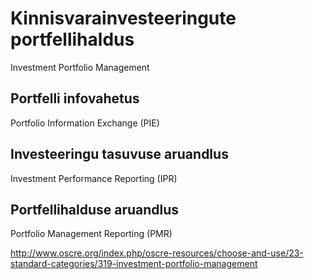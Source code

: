 # Kinnisvarainvesteeringute portfellihaldus
Investment Portfolio Management

## Portfelli infovahetus
Portfolio Information Exchange (PIE)

## Investeeringu tasuvuse aruandlus
Investment Performance Reporting (IPR)

## Portfellihalduse aruandlus
Portfolio Management Reporting (PMR)

http://www.oscre.org/index.php/oscre-resources/choose-and-use/23-standard-categories/319-investment-portfolio-management
